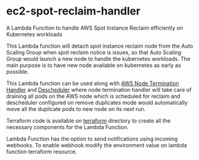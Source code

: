 # ec2-spot-reclaim-handler

A Lambda Function to handle AWS Spot Instance Reclaim efficiently on Kubernetes workloads

This Lambda function will detach spot instance reclaim node from the Auto Scaling Group when spot reclaim notice is issues, so that Auto Scaling Group would launch a new node to handle the kubernetes workloads. The main purpose is to have new node available on kubernetes as early as possible.

This Lambda function can be used along with [AWS Node Termination Handler](https://github.com/aws/aws-node-termination-handler) and [Descheduler](https://github.com/kubernetes-sigs/descheduler) where node termination handler will take care of draining all pods on the AWS node which is scheduled for reclaim and descheduler configured on remove duplicates mode would automatically move all the duplicate pods to new node on its next run.

Terraform code is available on [terraform](https://github.com/vkperumal/ec2-spot-reclaim-handler/tree/main/terraform) directory to create all the necessary components for the Lambda Function.

Lambda Function has the option to send notifications using incoming webhooks. To enable webhook modify the environment value on lambda function terraform resource.
